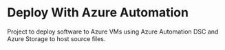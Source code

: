 # Deploy With Azure Automation

Project to deploy software to Azure VMs using Azure Automation DSC and Azure Storage to host source files.
